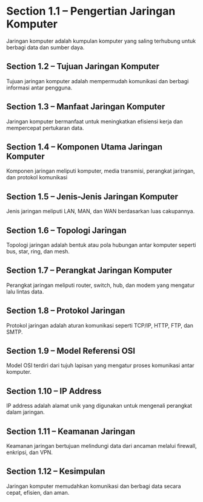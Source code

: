 # Section 1.1 – Pengertian Jaringan Komputer

Jaringan komputer adalah kumpulan komputer yang saling terhubung untuk berbagi data dan sumber daya.

## Section 1.2 – Tujuan Jaringan Komputer

Tujuan jaringan komputer adalah mempermudah komunikasi dan berbagi informasi antar pengguna.

## Section 1.3 – Manfaat Jaringan Komputer

Jaringan komputer bermanfaat untuk meningkatkan efisiensi kerja dan mempercepat pertukaran data.

## Section 1.4 – Komponen Utama Jaringan Komputer

Komponen jaringan meliputi komputer, media transmisi, perangkat jaringan, dan protokol komunikasi

## Section 1.5 – Jenis-Jenis Jaringan Komputer

Jenis jaringan meliputi LAN, MAN, dan WAN berdasarkan luas cakupannya.

## Section 1.6 – Topologi Jaringan

Topologi jaringan adalah bentuk atau pola hubungan antar komputer seperti bus, star, ring, dan mesh.

## Section 1.7 – Perangkat Jaringan Komputer

Perangkat jaringan meliputi router, switch, hub, dan modem yang mengatur lalu lintas data.

## Section 1.8 – Protokol Jaringan

Protokol jaringan adalah aturan komunikasi seperti TCP/IP, HTTP, FTP, dan SMTP.

## Section 1.9 – Model Referensi OSI

Model OSI terdiri dari tujuh lapisan yang mengatur proses komunikasi antar komputer.

## Section 1.10 – IP Address

IP address adalah alamat unik yang digunakan untuk mengenali perangkat dalam jaringan.

## Section 1.11 – Keamanan Jaringan

Keamanan jaringan bertujuan melindungi data dari ancaman melalui firewall, enkripsi, dan VPN.

## Section 1.12 – Kesimpulan

Jaringan komputer memudahkan komunikasi dan berbagi data secara cepat, efisien, dan aman.